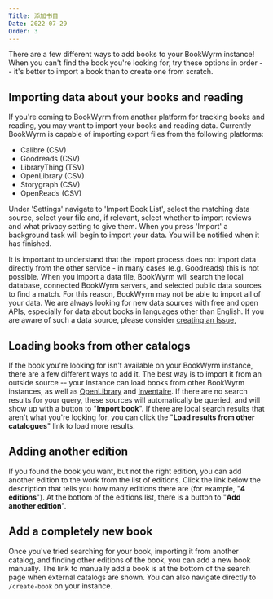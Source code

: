```yaml
---
Title: 添加书目
Date: 2022-07-29
Order: 3
---
```


There are a few different ways to add books to your BookWyrm instance! When you can't find the book you're looking for, try these options in order -- it's better to import a book than to create one from scratch.

## Importing data about your books and reading

If you're coming to BookWyrm from another platform for tracking books and reading, you may want to import your books and reading data. Currently BookWyrm is capable of importing export files from the following platforms:

* Calibre (CSV)
* Goodreads (CSV)
* LibraryThing (TSV)
* OpenLibrary (CSV)
* Storygraph (CSV)
* OpenReads (CSV)

Under 'Settings' navigate to 'Import Book List', select the matching data source, select your file and, if relevant, select whether to import reviews and what privacy setting to give them. When you press 'Import' a background task will begin to import your data. You will be notified when it has finished.

It is important to understand that the import process does not import data directly from the other service - in many cases (e.g. Goodreads) this is not possible. When you import a data file, BookWyrm will search the local database, connected BookWyrm servers, and selected public data sources to find a match. For this reason, BookWyrm may not be able to import all of your data. We are always looking for new data sources with free and open APIs, especially for data about books in languages other than English. If you are aware of such a data source, please consider [creating an Issue](https://github.com/bookwyrm-social/bookwyrm/issues),

## Loading books from other catalogs

If the book you're looking for isn't available on your BookWyrm instance, there are a few different ways to add it. The best way is to import it from an outside source -- your instance can load books from other BookWyrm instances, as well as [OpenLibrary](http://openlibrary.org/) and [Inventaire](http://inventaire.io/). If there are no search results for your query, these sources will automatically be queried, and will show up with a button to "**Import book**". If there are local search results that aren't what you're looking for, you can click the "**Load results from other catalogues**" link to load more results.


## Adding another edition

If you found the book you want, but not the right edition, you can add another edition to the work from the list of editions. Click the link below the description that tells you how many editions there are (for example, "**4 editions**"). At the bottom of the editions list, there is a button to "**Add another edition**".

## Add a completely new book

Once you've tried searching for your book, importing it from another catalog, and finding other editions of the book, you can add a new book manually. The link to manually add a book is at the bottom of the search page when external catalogs are shown. You can also navigate directly to `/create-book` on your instance.
